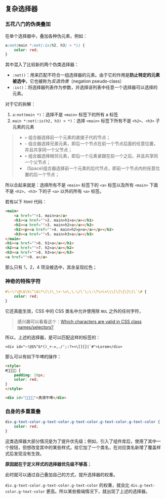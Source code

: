 ## 复杂选择器

### 五花八门的伪类叠加

在单个选择器中，叠加各种伪元素，例如：

```css
a:not(main *:not(:is(h2, h3) > *)) {
    color: red;
}
```

其中混入了比较新的两个伪类选择器：

- `:not()`：用来匹配不符合一组选择器的元素。由于它的作用是**防止特定的元素被选中**，它也被称为*反选伪类*（negation pseudo-class）
- `:is()`：将选择器列表作为参数，并选择该列表中任意一个选择器可以选择的元素。

对于它的拆解：

1. `a:not(main *)`：选择不是 `<main>` 标签下的所有 a 标签
2. `main *:not(:is(h2, h3) > *)`：选择 `<main>` 标签下所有不是 `<h2>`、`<h3>` 子元素的元素

> + `>` 组合器选择前一个元素的直接子代的节点；
> + `~` 组合器选择兄弟元素，即后一个节点在前一个节点后面的任意位置，并且共享同一个父节点；
> + `+` 组合器选择相邻元素，即后一个元素紧跟在前一个之后，并且共享同一个父节点；
> + ` `(Space)组合器选择前一个元素的后代节点，即前一个节点内的任意位置的后一个节点；

所以合起来就是：选择所有不是 `<main>` 标签下的 `<a>` 标签以及所有 `<main>` 下面不是 `<h2>`、`<h3>` 下的子 `<a>` 以外的所有 `<a>` 标签。

若有以下 html 代码：

```html
<main>
    <a href="">1. main>a</a>
    <h1><a href="">2. main>h1>a</a></h1>
    <h2><a href="">3. main>h2>a</a></h2>
    <h2><p><a href="">4. main>h2>p>a</a></p></h2>
    <h3><a href="">5. main>h3>a</a></h3>
</main>
<h1><a href="">6. h1>a</a></h1>
<h2><a href="">7. h2>a</a></h2>
<h3><a href="">8. h3>a</a></h3>
<a href="">9. a</a>
```

那么只有 1，2，4 项没被选中，其余呈现红色；

### 神奇的特殊字符

```css
#\~\!\@\$\%\^\&\*\(\)\_\+-\=\,\.\/\'\;\:\?\>\<\\\[\]\{\}\|\`\# {
    color: red;
}
```

它还真能生效，CSS 中的 CSS 类名中允许使用除 `NUL` 之外的任何字符，

> 感兴趣可以看看这个：[Which characters are valid in CSS class names/selectors?](https://stackoverflow.com/questions/448981/which-characters-are-valid-in-css-class-names-selectors/449000#449000)

所以，上述的选择器，是可以匹配这样的标签的：

```
<div id="~!@$%^&*()_+-=,./';:?><\[]{}|`#">Lorem</div>
```

那么可以有如下牛啤的操作：

```html
<style>
#💉💧🐂🍺 {
    padding: 10px;
    color: red;
}
</style>

<div id="💉💧🐂🍺">真滴牛啤</div>
```

### 自身的多重重叠

```css
div.g-text-color.g-text-color.g-text-color.g-text-color.g-text-color {
    color: red;
}
```

这类选择器大部分情况是为了提升优先级；例如，引入了组件库后，使用了其中一个按钮，但想改变其中的某些样式。给它加了一个类名，在对应类名新增了覆盖样式后发现没有生效。

**原因就在于定义样式的选择器优先级不够高**；

此时就可以通过自己叠加自己的方式，提升选择器的权重。

`div.g-text-color.g-text-color.g-text-color` 的权重，就会比 `div.g-text-color.g-text-color` 更高。所以某些极端情况下，就出现了上述的选择器。